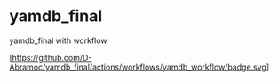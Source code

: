 # yamdb_final
yamdb_final with workflow

[https://github.com/D-Abramoc/yamdb_final/actions/workflows/yamdb_workflow/badge.svg]
